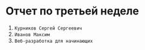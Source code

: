 # Отчет по третьей неделе

1. ```Курников Сергей Сергеевич```
2. ```Иванов Максим```
3. ```Веб-разработка для начинающих```

